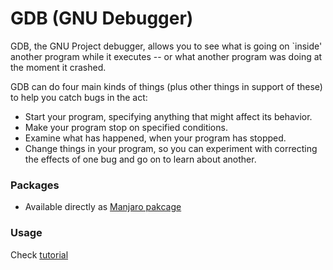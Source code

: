 # GDB (GNU Debugger)
GDB, the GNU Project debugger, allows you to see what is going on `inside' another program while it executes -- or what another program was doing at the moment it crashed.

GDB can do four main kinds of things (plus other things in support of these) to help you catch bugs in the act:

* Start your program, specifying anything that might affect its behavior.
* Make your program stop on specified conditions.
* Examine what has happened, when your program has stopped.
* Change things in your program, so you can experiment with correcting the effects of one bug and go on to learn about another.


### Packages
* Available directly as [Manjaro pakcage](https://discover.manjaro.org/packages/gdb)


### Usage
Check [tutorial](https://www.cs.cmu.edu/~gilpin/tutorial/#1.1)